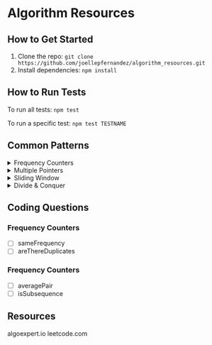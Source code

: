# Algorithm Resources

## How to Get Started
1. Clone the repo:
    ```git clone https://github.com/joellepfernandez/algorithm_resources.git```
2. Install dependencies:
    ```npm install```

## How to Run Tests
To run all tests:
```npm test```

To run a specific test:
```npm test TESTNAME```

## Common Patterns

<details>
<summary>Frequency Counters</summary>
Information to be added...
</details>
<details>
<summary>Multiple Pointers</summary>
Information to be added...
</details>
<details>
<summary>Sliding Window</summary>
Information to be added...
</details>
<details>
<summary>Divide & Conquer</summary>
Information to be added...
</details>

## Coding Questions

### Frequency Counters
- [ ] sameFrequency
- [ ] areThereDuplicates

### Frequency Counters
- [ ] averagePair
- [ ] isSubsequence

## Resources
algoexpert.io
leetcode.com
